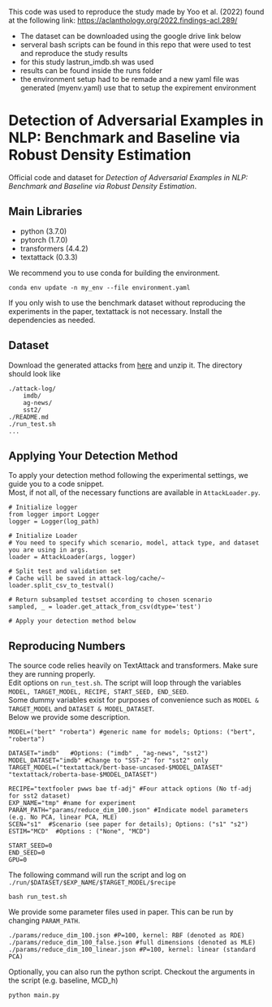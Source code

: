 
This code was used to reproduce the study made by Yoo et al. (2022) found at the following link: https://aclanthology.org/2022.findings-acl.289/

* The dataset can be downloaded using the google drive link below
* serveral bash scripts can be found in this repo that were used to test and reproduce the study results
* for this study lastrun_imdb.sh was used
* results can be found inside the runs folder
* the environment setup had to be remade and a new yaml file was generated (myenv.yaml) use that to setup the expirement environment


# Detection of Adversarial Examples in NLP: Benchmark and Baseline via Robust Density Estimation

Official code and dataset for *Detection of Adversarial Examples in NLP: Benchmark and Baseline via Robust Density Estimation*.

## Main Libraries
* python (3.7.0)
* pytorch (1.7.0)
* transformers (4.4.2)
* textattack (0.3.3)

We recommend you to use conda for building the environment.
```
conda env update -n my_env --file environment.yaml
```
If you only wish to use the benchmark dataset without reproducing the experiments in the paper, textattack is not necessary.
Install the dependencies as needed. 

## Dataset 
Download the generated attacks from [here](https://drive.google.com/file/d/1VMiyg5Mrwwhz-156F4PH7-mTNla_CYJ1/view?usp=sharing) and unzip it. The directory should look like 
```
./attack-log/
    imdb/
    ag-news/
    sst2/
./README.md 
./run_test.sh
... 
```


## Applying Your Detection Method 
To apply your detection method following the experimental settings, we guide you to a code snippet.  
Most, if not all, of the necessary functions are available in `AttackLoader.py`.
```
# Initialize logger 
from logger import Logger 
logger = Logger(log_path)

# Initialize Loader 
# You need to specify which scenario, model, attack type, and dataset you are using in args. 
loader = AttackLoader(args, logger)

# Split test and validation set
# Cache will be saved in attack-log/cache/~ 
loader.split_csv_to_testval() 

# Return subsampled testset according to chosen scenario 
sampled, _ = loader.get_attack_from_csv(dtype='test')

# Apply your detection method below 
```


## Reproducing Numbers
The source code relies heavily on TextAttack and transformers. Make sure they are running properly.  
Edit options on `run_test.sh`.
The script will loop through the variables `MODEL, TARGET_MODEL, RECIPE, START_SEED, END_SEED`.  
Some dummy variables exist for purposes of convenience such as `MODEL & TARGET_MODEL` and `DATASET & MODEL_DATASET`.   
Below we provide some description.
```
MODEL=("bert" "roberta") #generic name for models; Options: ("bert", "roberta") 

DATASET="imdb"   #Options: ("imdb" , "ag-news", "sst2")
MODEL_DATASET="imdb" #Change to "SST-2" for "sst2" only
TARGET_MODEL=("textattack/bert-base-uncased-$MODEL_DATASET" "textattack/roberta-base-$MODEL_DATASET")

RECIPE="textfooler pwws bae tf-adj" #Four attack options (No tf-adj for sst2 dataset)
EXP_NAME="tmp" #name for experiment
PARAM_PATH="params/reduce_dim_100.json" #Indicate model parameters (e.g. No PCA, linear PCA, MLE) 
SCEN="s1"  #Scenario (see paper for details); Options: ("s1" "s2") 
ESTIM="MCD"  #Options : ("None", "MCD")

START_SEED=0
END_SEED=0
GPU=0
```
The following command will run the script and log on `./run/$DATASET/$EXP_NAME/$TARGET_MODEL/$recipe`
```
bash run_test.sh 
```

We provide some parameter files used in paper. This can be run by changing `PARAM_PATH`. 
```
./params/reduce_dim_100.json #P=100, kernel: RBF (denoted as RDE) 
./params/reduce_dim_100_false.json #full dimensions (denoted as MLE)
./params/reduce_dim_100_linear.json #P=100, kernel: linear (standard PCA)
```

Optionally, you can also run the python script.
Checkout the arguments in the script (e.g. baseline, MCD_h)
```
python main.py 
```

